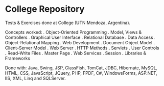 # College Repository

Tests & Exercises done at College (UTN Mendoza, Argentina).

Concepts worked:
. Object-Oriented Programming
. Model, Views & Controllers
. Graphical User Interface
. Relational Database
. Data Access
. Object-Relational Mapping
. Web Development
. Document Object Model
. Client–Server Model
. Web Server
. HTTP Methods
. Servlets
. User Controls
. Read-Write Files
. Master Page
. Web Services
. Session
. Libraries & Frameworks

Done with:
Java, Swing, JSP, GlassFish, TomCat, JDBC, Hibernate, MySQL, HTML, CSS, JavaScript, JQuery, PHP, FPDF, C#, WindowsForms, ASP.NET, IIS, XML, Linq and SQLServer.
